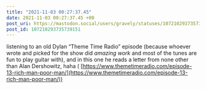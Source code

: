 ```yaml
---
title: "2021-11-03 00:27:37.45"
date: 2021-11-03 00:27:37.45 +00
post_uri: https://mastodon.social/users/gravely/statuses/107210293735739151
post_id: 107210293735739151
---
```

listening to an old Dylan “Theme Time Radio” episode (because whoever wrote and picked for the show did _amazing work_ and most of the tunes are fun to play guitar with), and in this one he reads a letter from none other than Alan Dershowitz, haha ( [https://www.themetimeradio.com/episode-13-rich-man-poor-man/](https://www.themetimeradio.com/episode-13-rich-man-poor-man/))


